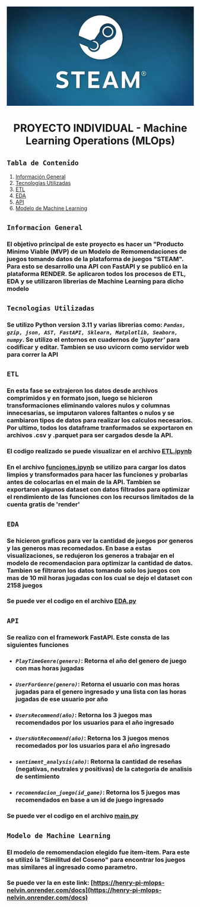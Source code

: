 ![Logo](_src/assets/logo_steam.jpg)

 # <center>**PROYECTO INDIVIDUAL - Machine Learning Operations (MLOps)**

 ##  `Tabla de Contenido`
1. [Información General](#Información-General)
2. [Tecnologías Utilizadas](#tecnologías-Utilizadas)
3. [ETL](#etl)
4. [EDA](#eda)
5. [API](#api)
6. [Modelo de Machine Learning](#modelo-ml)

## `Informacion General`

### El objetivo principal de este proyecto es hacer un "Producto Minimo Viable (MVP) de un Modelo de Remomendaciones de juegos tomando datos de la plataforma de juegos "STEAM". Para esto se desarrollo una API con FastAPI y se publicó en la plataforma RENDER. Se aplicaron todos los procesos de ETL, EDA y se utilizaron librerias de Machine Learning para dicho modelo

## `Tecnologias Utilizadas`

### Se utilizo Python version 3.11 y varias librerias como: *`Pandas, gzip, json, AST, FastAPI, Sklearn, Matplotlib, Seaborn, numpy`*. Se utilizo el entornos en cuadernos de *'jupyter'* para codificar y editar. Tambien se uso uvicorn como servidor web para correr la API

## `ETL`

### En esta fase se extrajeron los datos desde archivos comprimidos y en formato json, luego se hicieron transformaciones eliminando valores nulos y columnas innecesarias, se imputaron valores faltantes o nulos y se cambiaron tipos de datos para realizar los calculos necesarios. Por ultimo, todos los dataframe tranformados se exportaron en archivos .csv y .parquet para ser cargados desde la API. 

### El codigo realizado se puede visualizar en el archivo [ETL.ipynb](ETL.ipynb)

### En el archivo [funciones.ipynb](funciones.ipynb) se utilizo para cargar los datos limpios y transformados para hacer las funciones y probarlas antes de colocarlas en el main de la API. Tambien se exportaron algunos dataset con datos filtrados para optimizar el rendimiento de las funciones con los recursos limitados de la cuenta gratis de 'render'

## `EDA`

### Se hicieron graficos para ver la cantidad de juegos por generos y las generos mas recomedados. En base a estas visualizaciones, se redujeron los generos a trabajar en el modelo de recomendacion para optimizar la cantidad de datos. Tambien se filtraron los datos tomando solo los juegos con mas de 10 mil horas jugadas con los cual se dejo el dataset con 2158 juegos

### Se puede ver el codigo en el archivo [EDA.py](EDA.ipynb)

## `API`

### Se realizo con el framework FastAPI. Este consta de las siguientes funciones
- ### *`PlayTimeGenre(genero)`*: Retorna el año del genero de juego con mas horas jugadas
- ### *`UserForGenre(genero)`*:  Retorna el usuario con mas horas jugadas para el genero ingresado y una lista con las horas jugadas de ese usuario por año
- ### *`UsersRecommend(año)`*: Retorna los 3 juegos mas recomendados por los usuarios para el año ingresado
- ### *`UsersNotRecommend(año)`*: Retorna los 3 juegos menos recomedados por los usuarios para el año ingresado
- ### *`sentiment_analysis(año)`*: Retorna la cantidad de reseñas (negativas, neutrales y positivas) de la categoria de analisis de sentimiento
- ### *`recomendacion_juego(id_game)`*: Retorna los 5 juegos mas recomendados en base a un id de juego ingresado

### Se puede ver el codigo en el archivo [main.py](main.py)

## `Modelo de Machine Learning`

### El modelo de remomendacion elegido fue item-item. Para este se utilizó la "Similitud del Coseno" para encontrar los juegos mas similares al ingresado como parametro.

### Se puede ver la en este link: [https://henry-pi-mlops-nelvin.onrender.com/docs](https://henry-pi-mlops-nelvin.onrender.com/docs)